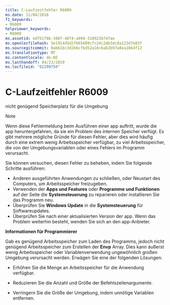 ```yaml
---
title: C-Laufzeitfehler R6009
ms.date: 11/04/2016
f1_keywords:
- R6009
helpviewer_keywords:
- R6009
ms.assetid: edfb1f8b-3807-48f4-a994-318923b747ae
ms.openlocfilehash: 5e1914d5d2f665609cfc24c2db3dc8a123d7e83f
ms.sourcegitcommit: 0ab61bc3d2b6cfbd52a16c6ab2b97a8ea1864f12
ms.translationtype: MT
ms.contentlocale: de-DE
ms.lasthandoff: 04/23/2019
ms.locfileid: "62299750"
---
```

# <a name="c-runtime-error-r6009"></a>C-Laufzeitfehler R6009

nicht genügend Speicherplatz für die Umgebung

> [!NOTE]
> Wenn diese Fehlermeldung beim Ausführen einer app auftritt, wurde die app heruntergefahren, da sie ein Problem des internen Speicher verfügt. Es gibt mehrere mögliche Gründe für diesen Fehler, aber dies wird häufig durch eine extrem wenig Arbeitsspeicher verfügbar, zu viel Arbeitsspeicher, die von der Umgebungsvariablen oder eines Fehlers im Programm verursacht.
>
> Sie können versuchen, diesen Fehler zu beheben, indem Sie folgende Schritte ausführen:
>
> - Anderen ausgeführten Anwendungen zu schließen, oder Neustart des Computers, um Arbeitsspeicher freizugeben.
> - Verwenden der **Apps und Features** oder **Programme und Funktionen** auf der Seite die **Systemsteuerung** zu reparieren oder installieren Sie das Programm neu.
> - Überprüfen Sie **Windows Update** in die **Systemsteuerung** für Softwareupdates.
> - Überprüfen Sie nach einer aktualisierten Version der app. Wenn das Problem weiterhin besteht, wenden Sie sich an den app-Anbieter.

**Informationen für Programmierer**

Gab es genügend Arbeitsspeicher zum Laden des Programms, jedoch nicht genügend Arbeitsspeicher zum Erstellen der **Envp** Array.  Dies kann äußerst wenig Arbeitsspeicher oder Variablenverwendung ungewöhnlich großen Umgebung verursacht werden. Erwägen Sie eine der folgenden Lösungen:

- Erhöhen Sie die Menge an Arbeitsspeicher für die Anwendung verfügbar.

- Reduzieren Sie die Anzahl und Größe der Befehlszeilenargumente.

- Verringern Sie die Größe der Umgebung, indem unnötige Variablen entfernen.